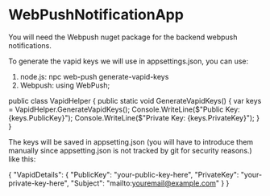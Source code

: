 # WebPushNotificationApp

You will need the Webpush nuget package for the backend webpush notifications.

To generate the vapid keys we will use in appsettings.json, you can use: 
1) node.js:
  npc web-push generate-vapid-keys
2) Webpush:
  using WebPush;

  public class VapidHelper
  {
      public static void GenerateVapidKeys()
      {
          var keys = VapidHelper.GenerateVapidKeys();
          Console.WriteLine($"Public Key: {keys.PublicKey}");
          Console.WriteLine($"Private Key: {keys.PrivateKey}");
      }
  }

The keys will be saved in appsetting.json (you will have to introduce them manually since appsetting.json is not tracked by git for security reasons.)
like this:

{
  "VapidDetails": {
    "PublicKey": "your-public-key-here",
    "PrivateKey": "your-private-key-here",
    "Subject": "mailto:youremail@example.com"
  }
}

